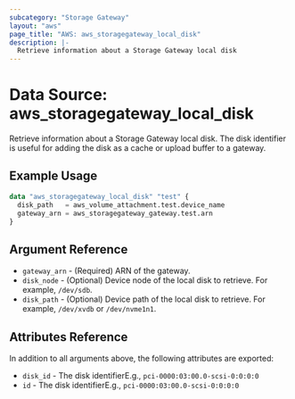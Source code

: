 ```yaml
---
subcategory: "Storage Gateway"
layout: "aws"
page_title: "AWS: aws_storagegateway_local_disk"
description: |-
  Retrieve information about a Storage Gateway local disk
---
```


# Data Source: aws_storagegateway_local_disk

Retrieve information about a Storage Gateway local disk. The disk identifier is useful for adding the disk as a cache or upload buffer to a gateway.

## Example Usage

```terraform
data "aws_storagegateway_local_disk" "test" {
  disk_path   = aws_volume_attachment.test.device_name
  gateway_arn = aws_storagegateway_gateway.test.arn
}
```

## Argument Reference

* `gateway_arn` - (Required) ARN of the gateway.
* `disk_node` - (Optional) Device node of the local disk to retrieve. For example, `/dev/sdb`.
* `disk_path` - (Optional) Device path of the local disk to retrieve. For example, `/dev/xvdb` or `/dev/nvme1n1`.

## Attributes Reference

In addition to all arguments above, the following attributes are exported:

* `disk_id` - The disk identifierE.g., `pci-0000:03:00.0-scsi-0:0:0:0`
* `id` - The disk identifierE.g., `pci-0000:03:00.0-scsi-0:0:0:0`
